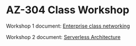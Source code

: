 # AZ-304 Class Workshop

Workshop 1 document: [Enterprise class networking](https://github.com/ningweinw/ningweinw.github.io/raw/master/AZ304/Student%20guide%20for%20Enterprise%20class%20networking.pdf)

Workshop 2 document: [Serverless Architecture](https://github.com/ningweinw/ningweinw.github.io/raw/master/AZ304/Student%20guide%20for%20Serverless%20Architecture.pdf)
